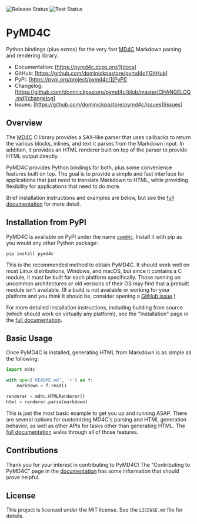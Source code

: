 ![Release Status](https://github.com/dominickpastore/pymd4c/workflows/Release/badge.svg)
![Test Status](https://github.com/dominickpastore/pymd4c/workflows/Test/badge.svg?branch=dev)

PyMD4C
======

Python bindings (plus extras) for the very fast [MD4C] Markdown parsing and
rendering library.

- Documentation: [https://pymd4c.dcpx.org/][docs]
- GitHub: [https://github.com/dominickpastore/pymd4c][GitHub]
- PyPI: [https://pypi.org/project/pymd4c/][PyPI]
- Changelog: [https://github.com/dominickpastore/pymd4c/blob/master/CHANGELOG.md][changelog]
- Issues: [https://github.com/dominickpastore/pymd4c/issues][issues]

Overview
--------

The [MD4C] C library provides a SAX-like parser that uses callbacks to return
the various blocks, inlines, and text it parses from the Markdown input. In
addition, it provides an HTML renderer built on top of the parser to provide
HTML output directly.

PyMD4C provides Python bindings for both, plus some convenience features built
on top. The goal is to provide a simple and fast interface for applications
that just need to translate Markdown to HTML, while providing flexibility for
applications that need to do more.

Brief installation instructions and examples are below, but see the [full
documentation][docs] for more detail.

Installation from PyPI
----------------------

PyMD4C is available on PyPI under the name [`pymd4c`][PyPI]. Install it with
pip as you would any other Python package:

    pip install pymd4c

This is the recommended method to obtain PyMD4C. It should work well on most
Linux distributions, Windows, and macOS, but since it contains a C module, it
must be built for each platform specifically. Those running on uncommon
architectures or old versions of their OS may find that a prebuilt module isn't
available. (If a build is not available or working for your platform and you
think it should be, consider opening a [GitHub issue][issues].)

For more detailed installation instructions, including building from source
(which should work on virtually any platform), see the "Installation" page in
the [full documentation][docs].

Basic Usage
-----------

Once PyMD4C is installed, generating HTML from Markdown is as simple as the
following:

```python
import md4c

with open('README.md', 'r') as f:
    markdown = f.read()

renderer = md4c.HTMLRenderer()
html = renderer.parse(markdown)
```

This is just the most basic example to get you up and running ASAP. There are
several options for customizing MD4C's parsing and HTML generation behavior, as
well as other APIs for tasks other than generating HTML. The [full
documentation][docs] walks through all of those features.

Contributions
-------------

Thank you for your interest in contributing to PyMD4C! The "Contributing to
PyMD4C" page in the [documentation][docs] has some information that should
prove helpful.

License
-------

This project is licensed under the MIT license. See the `LICENSE.md` file for
details.

[MD4C]: https://github.com/mity/md4c
[GitHub]: https://github.com/dominickpastore/pymd4c
[PyPI]: https://pypi.org/project/pymd4c/
[changelog]: https://github.com/dominickpastore/pymd4c/blob/master/CHANGELOG.md
[issues]: https://github.com/dominickpastore/pymd4c/issues
[docs]: https://pymd4c.dcpx.org/
